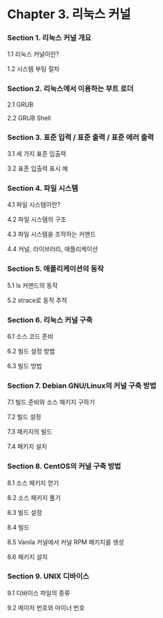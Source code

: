 # Chapter 3. 리눅스 커널

### Section 1. 리눅스 커널 개요

1.1 리눅스 커널이란?

1.2 시스템 부팅 절차

### Section 2. 리눅스에서 이용하는 부트 로더

2.1 GRUB

2.2 GRUB Shell

### Section 3. 표준 입력 / 표준 출력 / 표준 에러 출력

3.1 세 가지 표준 입출력

3.2 표준 입출력 표시 예

### Section 4. 파일 시스템

4.1 파일 시스템이란?

4.2 파일 시스템의 구조

4.3 파일 시스템을 조작하는 커맨드

4.4 커널, 라이브러리, 애플리케이션

### Section 5. 애플리케이션의 동작

5.1 ls 커맨드의 동작

5.2 strace로 동작 추적

### Section 6. 리눅스 커널 구축

6.1 소스 코드 준비

6.2 빌드 설정 방법

6.3 빌드 방법

### Section 7. Debian GNU/Linux의 커널 구축 방법

7.1 빌드 준비와 소스 패키지 구하기

7.2 빌드 설정

7.3 패키지의 빌드

7.4 패키지 설치

### Section 8. CentOS의 커널 구축 방법

8.1 소스 패키지 얻기

8.2 소스 패키지 풀기

8.3 빌드 설정

8.4 빌드

8.5 Vanila 커널에서 커널 RPM 패키지를 생성

8.6 패키지 설치

### Section 9. UNIX 디바이스

9.1 디바이스 파일의 종류

9.2 메이저 번호와 마이너 번호

